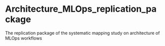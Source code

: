 # Architecture_MLOps_replication_package
The replication package of the systematic mapping study on architecture of MLOps workflows
